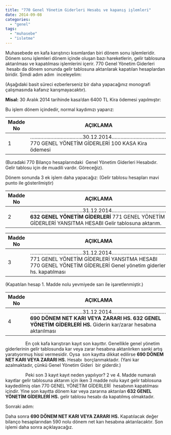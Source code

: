 ```yaml
---
title: "770 Genel Yönetim Giderleri Hesabı ve kapanış işlemleri"
date: 2014-09-08
categories: 
  - "genel"
tags: 
  - "muhasebe"
  - "isletme"
---
```


Muhasebede en kafa karıştırıcı kısımlardan biri dönem sonu işlemleridir. Dönem sonu işlemleri dönem içinde oluşan bazı hareketlerin, gelir tablosuna aktarılması ve kapatılması işlemlerini içerir. 770 Genel Yönetim Giderleri  hesabı da dönem sonunda gelir tablosuna aktarılarak kapatılan hesaplardan biridir. Şimdi adım adım  inceleyelim:

  

(Aşağıdaki basit süreci ezberlerseniz bir daha yapacağınız monografi çalışmasında kafanız karışmayacaktır).

  

**Misal:** 30 Aralık 2014 tarihinde kasa’dan 6400 TL Kira ödemesi yapılmıştır:

Bu işlem dönem içindedir, normal kaydımızı yaparız:

|   Madde No   |   AÇIKLAMA   |   BORÇ     |   ALACAK   |
| --- | --- | --- | --- |
|   1     |   …………..………………….30.12.2014………………………………..  770 GENEL YÖNETİM GİDERLERİ  100 KASA      Kira ödemesi   |       6.400          |             6.400   |

  

(Buradaki 770 Bilanço hesaplarındaki  Genel Yönetim Giderleri Hesabıdır. Gelir tablosu için de muadili vardır. Göreceğiz).

Dönem sonunda 3 ek işlem daha yapacağız: (Gelir tablosu hesapları mavi punto ile gösterilmiştir)

|   Madde No   |   AÇIKLAMA   |   BORÇ     |   ALACAK   |
| --- | --- | --- | --- |
|   2   |   …………..………………….31.12.2014………………………………..  **632 GENEL YÖNETİM GİDERLERİ**  771 GENEL YÖNETİM GİDERLERİ YANSITMA HESABI  Gelir tablosuna aktarım.   |       6.400         |                6.400   |

  

|   Madde No   |   AÇIKLAMA     |   BORÇ   |   ALACAK     |
| --- | --- | --- | --- |
|   3   |   …………..………………….31.12.2014………………………………..  771 GENEL YÖNETİM GİDERLERİ YANSITMA HESABI  770 GENEL YÖNETİM GİDERLERİ  Genel yönetim giderleri hs. kapatılması   |       6.400          |                6.400   |

  

(Kapatılan hesap 1. Madde nolu yevmiyede sarı ile işaretlenmiştir.)

|   Madde No   |   AÇIKLAMA     |   BORÇ   |   ALACAK     |
| --- | --- | --- | --- |
|   4   |   …………..………………….31.12.2014………………………………..  **690 DÖNEM NET KARI VEYA ZARARI HS.**  **632 GENEL YÖNETİM GİDERLERİ HS.**  Giderin kar/zarar hesabına aktarılması   |       6.400          |                6.400   |

  

                En çok kafa karıştıran kayıt son kayıttır. Genellikle genel yönetim giderlerinin gelir tablosunda kar veya zarar hesabına aktarılırken sanki artış yaratıyormuş hissi vermesidir. Oysa  son kayıtta dikkat edilirse **690 DÖNEM NET KARI VEYA ZARARI HS.** Hesabı  borçlanmaktadır. (Yani kar azalmaktadır, çünkü Genel Yönetim Gideri  bir giderdir.)

                Peki son 3 kayıt kayıt neden yapılıyor? 2 ve 4. Madde numaralı kayıtlar gelir tablosuna aktarım için iken 3 madde nolu kayıt gelir tablosuna kaydedilmiş olan 770 GENEL YÖNETİM GİDERLERİ  hesabının kapatılması içindir. Yine son kayıtta dönem kar veya zararına aktarılan **632 GENEL YÖNETİM GİDERLERİ HS.** gelir tablosu hesabı da kapatılmış olmaktadır.

Sonraki adım:

  

Daha sonra **690 DÖNEM NET KARI VEYA ZARARI HS.** Kapatılacak değer bilanço hesaplarından 590 nolu dönem net karı hesabına aktarılacaktır. Son işlemi daha sonra açıklayacağız.
